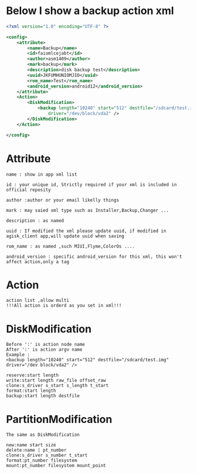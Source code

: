# Below I show a backup action xml

``` xml
<?xml version="1.0" encoding="UTF-8" ?>

<config>
    <attribute>
        <name>Backup</name>
        <id>faiomlcejabt</id>
        <author>asm1409</author>
        <mark>backup</mark>
        <description>disk backup test</description>
        <uuid>JKFUMHUNIOMJIO</uuid>
        <rom_name>Test</rom_name>
        <android_version>android12</android_version>
    </attribute>
    <Action>
        <DiskModification>
            <backup length="10240" start="512" destfile="/sdcard/test.img"
                driver="/dev/block/vda2" />
        </DiskModification>
    </Action>

</config>

```

# Attribute
    name : show in app xml list

    id : your unique id, Strictly required if your xml is included in official reposity

    author :author or your email likelly things

    mark : may saied xml type such as Installer,Backup,Changer ...

    description : as named

    uuid : If modified the xml please update uuid, if modified in agisk_client app,will update uuid when saving

    rom_name : as named ,such MIUI,Flyme,ColorOs ....

    android_version : specific android_version for this xml, this won't affect action,only a tag

# Action
    action list ,allow multi
    !!!All action is orderd as you set in xml!!!

# DiskModification
    Before ':' is action node name
    After ':' is action argv name
    Example : 
    <backup length="10240" start="512" destfile="/sdcard/test.img" driver="/dev block/vda2" />

    reserve:start length
    write:start length raw_file offset_raw
    clone:s_driver s_start s_length t_start
    format:start length
    backup:start length destfile
# PartitionModification
    The same as DiskModification

    new:name start size
    delete:name | pt_number
    clone:s_driver s_number t_start
    format:pt_number filesystem
    mount:pt_number filesystem mount_point